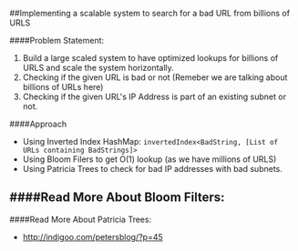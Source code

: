 ##Implementing a scalable system to search for a bad URL from billions of URLS

####Problem Statement:

1. Build a large scaled system to have optimized lookups for billions of URLS and scale the system horizontally. 
2. Checking if the given URL is bad or not (Remeber we are talking about billions of URLs here)
3. Checking if the given URL's IP Address is part of an existing subnet or not.


####Approach

* Using Inverted Index HashMap: `invertedIndex<BadString, [List of URLs containing BadStrings]>`
* Using Bloom Filers to get O(1) lookup (as we have millions of URLS)
* Using Patricia Trees to check for bad IP addresses with bad subnets. 


####Read More About Bloom Filters:
- 

####Read More About Patricia Trees:
- http://indigoo.com/petersblog/?p=45
